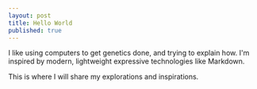 ```yaml
---
layout: post
title: Hello World
published: true
---
```



I like using computers to get genetics done, and trying to explain how. 
I'm inspired by modern, lightweight expressive technologies like Markdown.

This is where I will share my explorations and inspirations.


